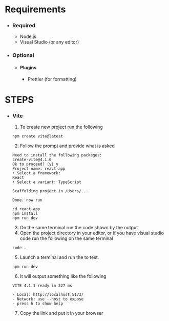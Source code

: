 
# Requirements
- ### Required
	- Node.js
	- Visual Studio (or any editor)
- ### Optional
	- #### Plugins
		- Prettier (for formatting)

# STEPS
- ### Vite
	1. To create new project run the following
	```shell
	npm create vite@latest
	```
	2. Follow the prompt and provide what is asked
	```shell
	Need to install the following packages:
	create-vite@4.1.0
	Ok to proceed? (y) y
	Project name: react-app
	‣ Select a framework:
	React
	‣ Select a variant: TypeScript
	
	Scaffolding project in /Users/...
	
	Done. now run
	
	cd react-app
	npm install
	npm run dev
	```
	3. On the same terminal run the code shown by the output
	4. Open the project directory in your editor, or if you have visual studio code run the following on the same terminal
	```shell
	code .
	```
	5. Launch a terminal and run the to test.
	```shell
	npm run dev
	```
	6. It will output something like the following
	```shell
	VITE 4.1.1 ready in 327 ms

	- Local: http://localhost:5173/
	- Network: use --host to expose
	- press h to show help
	```
	7. Copy the link and put it in your browser


